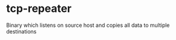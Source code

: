 tcp-repeater
============

Binary which listens on source host and copies all data to multiple destinations
